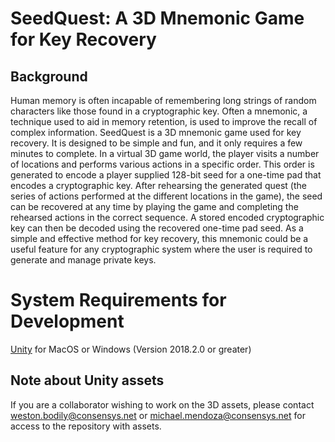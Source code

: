 # SeedQuest: A 3D Mnemonic Game for Key Recovery

## Background

Human memory is often incapable of remembering long strings of random characters like those found in a cryptographic key. Often a mnemonic, a technique used to aid in memory retention, is used to improve the recall of complex information. SeedQuest is a 3D mnemonic game used for key recovery. It is designed to be simple and fun, and it only requires a few minutes to complete. In a virtual 3D game world, the player visits a number of locations and performs various actions in a specific order. This order is generated to encode a player supplied 128-bit seed for a one-time pad that encodes a cryptographic key. After rehearsing the generated quest (the series of actions performed at the different locations in the game), the seed can be recovered at any time by playing the game and completing the rehearsed actions in the correct sequence. A stored encoded cryptographic key can then be decoded using the recovered one-time pad seed. As a simple and effective method for key recovery, this mnemonic could be a useful feature for any cryptographic system where the user is required to generate and manage private keys. 

# System Requirements for Development

[Unity](https://unity3d.com/get-unity/download) for MacOS or Windows (Version 2018.2.0 or greater)

## Note about Unity assets

If you are a collaborator wishing to work on the 3D assets, please contact weston.bodily@consensys.net or michael.mendoza@consensys.net for access to the repository with assets.
